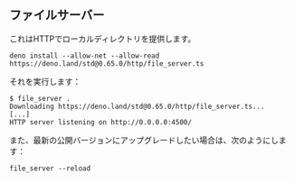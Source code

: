 ## ファイルサーバー

これはHTTPでローカルディレクトリを提供します。

```shell
deno install --allow-net --allow-read https://deno.land/std@0.65.0/http/file_server.ts
```

それを実行します：

```shell
$ file_server .
Downloading https://deno.land/std@0.65.0/http/file_server.ts...
[...]
HTTP server listening on http://0.0.0.0:4500/
```

また、最新の公開バージョンにアップグレードしたい場合は、次のようにします：

```shell
file_server --reload
```
